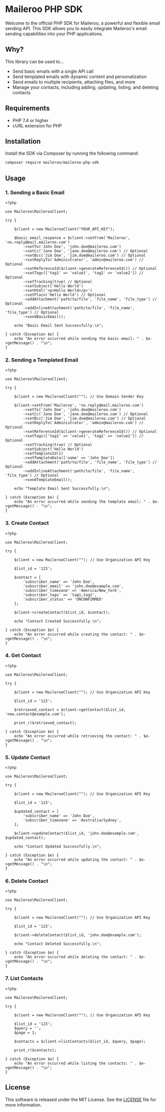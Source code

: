 # Maileroo PHP SDK

Welcome to the official PHP SDK for Maileroo, a powerful and flexible email sending API. This SDK allows you to easily integrate Maileroo's email sending capabilities into your PHP applications.

## Why?

This library can be used to...

- Send basic emails with a single API call
- Send templated emails with dynamic content and personalization
- Send emails to multiple recipients, attaching files, and more
- Manage your contacts, including adding, updating, listing, and deleting contacts

## Requirements

- PHP 7.4 or higher
- cURL extension for PHP

## Installation

Install the SDK via Composer by running the following command:

```bash
composer require maileroo/maileroo-php-sdk
```

## Usage

### 1. Sending a Basic Email

```
<?php

use Maileroo\MailerooClient;

try {

    $client = new MailerooClient("YOUR_API_KEY");

    $basic_email_response = $client->setFrom('Maileroo', 'no.reply@mail.maileroo.com')
        ->setTo('John Doe', 'john.doe@maileroo.com')
        ->setCc('Jane Doe', 'jane.doe@maileroo.com') // Optional
        ->setBcc('Jim Doe', 'jim.doe@maileroo.com') // Optional
        ->setReplyTo('Administrator', 'admin@maileroo.com') // Optional
        ->setReferenceId($client->generateReferenceId()) // Optional
        ->setTags(['tag1' => 'value1', 'tag2' => 'value2']) // Optional
        ->setTracking(true) // Optional
        ->setSubject('Hello World')
        ->setHtml('<p>Hello World</p>')
        ->setPlain('Hello World') // Optional
        ->addAttachment('path/to/file', 'file_name', 'file_type') // Optional
        ->addInlineAttachment('path/to/file', 'file_name', 'file_type') // Optional
        ->sendBasicEmail();

    echo "Basic Email Sent Successfully.\n";

} catch (Exception $e) {
    echo "An error occurred while sending the basic email: " . $e->getMessage() . "\n";
}
```

### 2. Sending a Templated Email

```
<?php

use Maileroo\MailerooClient;

try {

    $client = new MailerooClient(""); // Use Domain Sender Key

    $client->setFrom('Maileroo', 'no.reply@mail.maileroo.com')
        ->setTo('John Doe', 'john.doe@maileroo.com')
        ->setCc('Jane Doe', 'jane.doe@maileroo.com') // Optional
        ->setBcc('Jim Doe', 'jim.doe@maileroo.com') // Optional
        ->setReplyTo('Administrator', 'admin@maileroo.com') // Optional
        ->setReferenceId($client->generateReferenceId()) // Optional
        ->setTags(['tag1' => 'value1', 'tag2' => 'value2']) // Optional
        ->setTracking(true) // Optional
        ->setSubject('Hello World')
        ->setTemplateId(1)
        ->setTemplateData(['name' => 'John Doe'])
        ->addAttachment('path/to/file', 'file_name', 'file_type') // Optional
        ->addInlineAttachment('path/to/file', 'file_name', 'file_type') // Optional
        ->sendTemplateEmail();

    echo "Template Email Sent Successfully.\n";

} catch (Exception $e) {
    echo "An error occurred while sending the template email: " . $e->getMessage() . "\n";
}
```

### 3. Create Contact

```
<?php

use Maileroo\MailerooClient;

try {

    $client = new MailerooClient(""); // Use Organization API Key

    $list_id = '123';

    $contact = [
        'subscriber_name' => 'John Doe',
        'subscriber_email' => 'john.doe@example.com',
        'subscriber_timezone' => 'America/New_York',
        'subscriber_tags' => 'tag1,tag2',
        'subscriber_status' => 'UNCONFIRMED'
    ];

    $client->createContact($list_id, $contact);

    echo "Contact Created Successfully.\n";

} catch (Exception $e) {
    echo "An error occurred while creating the contact: " . $e->getMessage() . "\n";
}
```

### 4. Get Contact

```
<?php

use Maileroo\MailerooClient;

try {

    $client = new MailerooClient(""); // Use Organization API Key

    $list_id = '123';

    $retrieved_contact = $client->getContact($list_id, 'new.contact@example.com');

    print_r($retrieved_contact);

} catch (Exception $e) {
    echo "An error occurred while retrieving the contact: " . $e->getMessage() . "\n";
}
```

### 5. Update Contact

```
<?php

use Maileroo\MailerooClient;

try {

    $client = new MailerooClient(""); // Use Organization API Key

    $list_id = '123';

    $updated_contact = [
        'subscriber_name' => 'John Doe',
        'subscriber_timezone' => 'Australia/Sydney',
    ];

    $client->updateContact($list_id, 'john.doe@example.com', $updated_contact);

    echo "Contact Updated Successfully.\n";

} catch (Exception $e) {
    echo "An error occurred while updating the contact: " . $e->getMessage() . "\n";
}
```

### 6. Delete Contact

```
<?php

use Maileroo\MailerooClient;

try {

    $client = new MailerooClient(""); // Use Organization API Key

    $list_id = '123';

    $client->deleteContact($list_id, 'john.doe@example.com');

    echo "Contact Deleted Successfully.\n";

} catch (Exception $e) {
    echo "An error occurred while deleting the contact: " . $e->getMessage() . "\n";
}
```

### 7. List Contacts

```
<?php

use Maileroo\MailerooClient;

try {

    $client = new MailerooClient(""); // Use Organization API Key

    $list_id = '123';
    $query = '';
    $page = 1;

    $contacts = $client->listContacts($list_id, $query, $page);

    print_r($contacts);

} catch (Exception $e) {
    echo "An error occurred while listing the contacts: " . $e->getMessage() . "\n";
}
```

## License

This software is released under the MIT License. See the [LICENSE](LICENSE) file for more information.